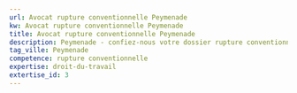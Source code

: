 ```yaml
---
url: Avocat rupture conventionnelle Peymenade
kw: Avocat rupture conventionnelle Peymenade
title: Avocat rupture conventionnelle Peymenade
description: Peymenade - confiez-nous votre dossier rupture conventionnelle
tag_ville: Peymenade
competence: rupture conventionnelle
expertise: droit-du-travail
extertise_id: 3
---
```

